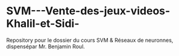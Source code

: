# SVM---Vente-des-jeux-videos-Khalil-et-Sidi-
Repository pour le dossier du cours SVM &amp; Réseaux de neuronnes, dispensépar Mr. Benjamin Roul. 
